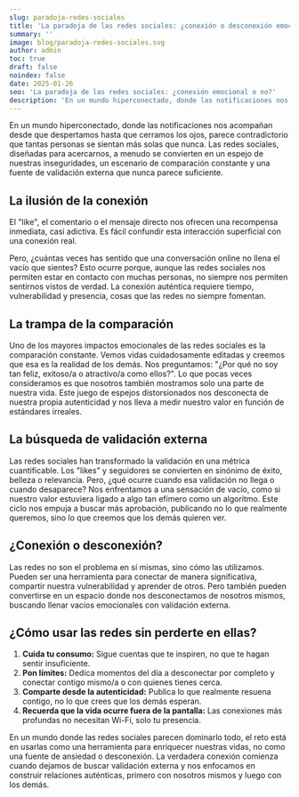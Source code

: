 ```yaml
---
slug: paradoja-redes-sociales
title: 'La paradoja de las redes sociales: ¿conexión o desconexión emocional?'
summary: ''
image: blog/paradoja-redes-sociales.svg
author: admin
toc: true
draft: false
noindex: false
date: 2025-01-26
seo: 'La paradoja de las redes sociales: ¿conexión emocional o no?'
description: 'En un mundo hiperconectado, donde las notificaciones nos acompañan desde que despertamos hasta que cerramos los ojos, parece contradictorio que…'
---
```


En un mundo hiperconectado, donde las notificaciones nos acompañan desde que despertamos hasta que cerramos los ojos, parece contradictorio que tantas personas se sientan más solas que nunca. Las redes sociales, diseñadas para acercarnos, a menudo se convierten en un espejo de nuestras inseguridades, un escenario de comparación constante y una fuente de validación externa que nunca parece suficiente.

## La ilusión de la conexión

El "like", el comentario o el mensaje directo nos ofrecen una recompensa inmediata, casi adictiva. Es fácil confundir esta interacción superficial con una conexión real.

Pero, ¿cuántas veces has sentido que una conversación online no llena el vacío que sientes? Esto ocurre porque, aunque las redes sociales nos permiten estar en contacto con muchas personas, no siempre nos permiten sentirnos vistos de verdad. La conexión auténtica requiere tiempo, vulnerabilidad y presencia, cosas que las redes no siempre fomentan.

## La trampa de la comparación

Uno de los mayores impactos emocionales de las redes sociales es la comparación constante. Vemos vidas cuidadosamente editadas y creemos que esa es la realidad de los demás. Nos preguntamos: "¿Por qué no soy tan feliz, exitoso/a o atractivo/a como ellos?". Lo que pocas veces consideramos es que nosotros también mostramos solo una parte de nuestra vida. Este juego de espejos distorsionados nos desconecta de nuestra propia autenticidad y nos lleva a medir nuestro valor en función de estándares irreales.

## La búsqueda de validación externa

Las redes sociales han transformado la validación en una métrica cuantificable. Los "likes" y seguidores se convierten en sinónimo de éxito, belleza o relevancia. Pero, ¿qué ocurre cuando esa validación no llega o cuando desaparece? Nos enfrentamos a una sensación de vacío, como si nuestro valor estuviera ligado a algo tan efímero como un algoritmo. Este ciclo nos empuja a buscar más aprobación, publicando no lo que realmente queremos, sino lo que creemos que los demás quieren ver.

## ¿Conexión o desconexión?

Las redes no son el problema en sí mismas, sino cómo las utilizamos. Pueden ser una herramienta para conectar de manera significativa, compartir nuestra vulnerabilidad y aprender de otros. Pero también pueden convertirse en un espacio donde nos desconectamos de nosotros mismos, buscando llenar vacíos emocionales con validación externa.

## ¿Cómo usar las redes sin perderte en ellas?

1. **Cuida tu consumo:** Sigue cuentas que te inspiren, no que te hagan sentir insuficiente.
2. **Pon límites:** Dedica momentos del día a desconectar por completo y conectar contigo mismo/a o con quienes tienes cerca.
3. **Comparte desde la autenticidad:** Publica lo que realmente resuena contigo, no lo que crees que los demás esperan.
4. **Recuerda que la vida ocurre fuera de la pantalla:** Las conexiones más profundas no necesitan Wi-Fi, solo tu presencia.

En un mundo donde las redes sociales parecen dominarlo todo, el reto está en usarlas como una herramienta para enriquecer nuestras vidas, no como una fuente de ansiedad o desconexión. La verdadera conexión comienza cuando dejamos de buscar validación externa y nos enfocamos en construir relaciones auténticas, primero con nosotros mismos y luego con los demás.

